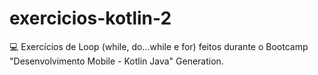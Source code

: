 # exercicios-kotlin-2
💻 Exercícios de Loop (while, do...while e for) feitos durante o Bootcamp "Desenvolvimento Mobile - Kotlin Java" Generation.
